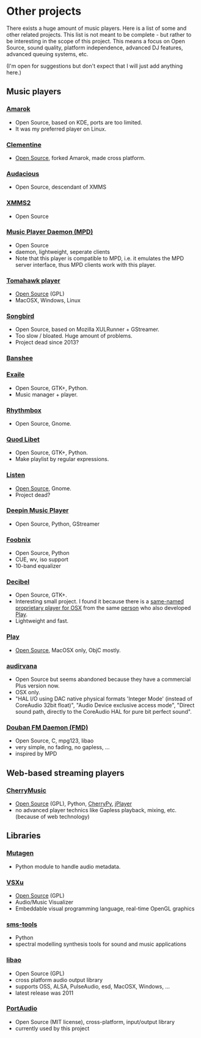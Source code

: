 # Other projects

There exists a huge amount of music players. Here is a list of some and other related projects. This list is not meant to be complete - but rather to be interesting in the scope of this project. This means a focus on Open Source, sound quality, platform independence, advanced DJ features, advanced queuing systems, etc.

(I'm open for suggestions but don't expect that I will just add anything here.)



## Music players

### [Amarok](http://amarok.kde.org/)

* Open Source, based on KDE, ports are too limited.
* It was my preferred player on Linux.

### [Clementine](http://www.clementine-player.org/)

* [Open Source](https://code.google.com/p/clementine-player/), forked Amarok, made cross platform.

### [Audacious](http://audacious-media-player.org/)

* Open Source, descendant of XMMS

### [XMMS2](https://xmms2.org/)

* Open Source

### [Music Player Daemon (MPD)](http://www.musicpd.org/)

* Open Source
* daemon, lightweight, seperate clients
* Note that this player is compatible to MPD, i.e. it emulates the MPD server interface, thus MPD clients work with this player.

### [Tomahawk player](http://www.tomahawk-player.org/)

* [Open Source](https://github.com/tomahawk-player/tomahawk) (GPL)
* MacOSX, Windows, Linux

### [Songbird](http://getsongbird.com/)

* Open Source, based on Mozilla XULRunner + GStreamer.
* Too slow / bloated. Huge amount of problems.
* Project dead since 2013?

### [Banshee](http://banshee.fm/)

### [Exaile](http://exaile.org/)

* Open Source, GTK+, Python.
* Music manager + player.

### [Rhythmbox](https://projects.gnome.org/rhythmbox/)

* Open Source, Gnome.

### [Quod Libet](https://code.google.com/p/quodlibet/)

* Open Source, GTK+, Python.
* Make playlist by regular expressions.

### [Listen](http://www.listen-project.org/)

* [Open Source](http://sourceforge.net/projects/listengnome/), Gnome.
* Project dead?

### [Deepin Music Player]((https://github.com/linuxdeepin/deepin-music-player))

* Open Source, Python, GStreamer

### [Foobnix](https://github.com/foobnix/foobnix)

* Open Source, Python
* CUE, wv, iso support
* 10-band equalizer

### [Decibel](http://decibel.silent-blade.org/)

* Open Source, GTK+.
* Interesting small project. I found it because there is a [same-named proprietary player for OSX](http://sbooth.org/Decibel/) from the same [person](https://github.com/sbooth) who also developed [Play](#play).
* Lightweight and fast.

### [Play](http://sbooth.org/Play/)

* [Open Source](https://github.com/sbooth/Play), MacOSX only, ObjC mostly.

### [audirvana](https://code.google.com/p/audirvana/)

* Open Source but seems abandoned because they have a commercial Plus version now.
* OSX only.
* "HAL I/O using DAC native physical formats 'Integer Mode' (instead of CoreAudio 32bit float)", "Audio Device exclusive access mode", "Direct sound path, directly to the CoreAudio HAL for pure bit perfect sound".

### [Douban FM Daemon (FMD)](http://hzqtc.github.io/fmd/)

* Open Source, C, mpg123, libao
* very simple, no fading, no gapless, ...
* inspired by MPD



## Web-based streaming players

### [CherryMusic](http://www.fomori.org/cherrymusic/)

* [Open Source](https://github.com/devsnd/cherrymusic) (GPL), Python, [CherryPy](http://www.cherrypy.org/), [jPlayer](http://jplayer.org/)
* no advanced player technics like Gapless playback, mixing, etc. (because of web technology)



## Libraries

### [Mutagen](https://code.google.com/p/mutagen/)

* Python module to handle audio metadata.

### [VSXu](http://www.vsxu.com/)

* [Open Source](https://github.com/vovoid/vsxu) (GPL)
* Audio/Music Visualizer
* Embeddable visual programming language, real-time OpenGL graphics

### [sms-tools](https://github.com/MTG/sms-tools)

* Python
* spectral modelling synthesis tools for sound and music applications

### [libao](http://xiph.org/ao/)

* Open Source (GPL)
* cross platform audio output library
* supports OSS, ALSA, PulseAudio, esd, MacOSX, Windows, ...
* latest release was 2011

### [PortAudio](http://www.portaudio.com/)

* Open Source (MIT license), cross-platform, input/output library
* currently used by this project

